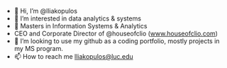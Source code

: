 - 👋 Hi, I’m @lliakopulos
- 👀 I’m interested in data analytics & systems
- 🌱 Masters in Information Systems & Analytics
- CEO and Corporate Director of @houseofclio (www.houseofclio.com)
- 💞️ I’m looking to use my github as a coding portfolio, mostly projects in my MS program.
- 📫 How to reach me lliakopulos@luc.edu

<!---
lliakopulos/lliakopulos is a ✨ special ✨ repository because its `README.md` (this file) appears on your GitHub profile.
You can click the Preview link to take a look at your changes.
--->
